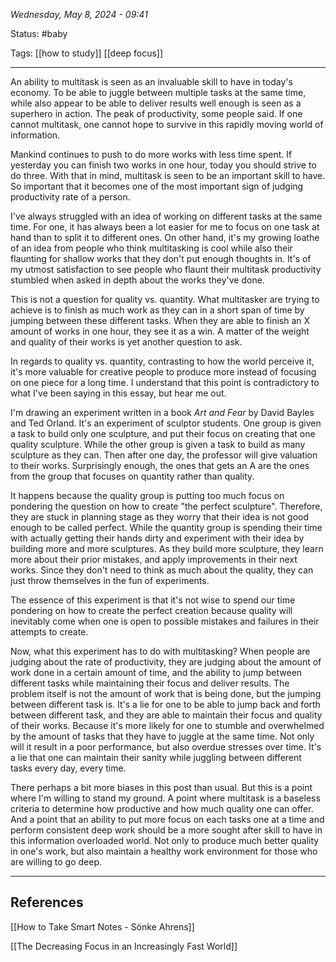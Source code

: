 
*Wednesday, May 8, 2024 - 09:41*

Status: #baby 

Tags: [[how to study]] [[deep focus]]

---

An ability to multitask is seen as an invaluable skill to have in today's economy. To be able to juggle between multiple tasks at the same time, while also appear to be able to deliver results well enough is seen as a superhero in action. The peak of productivity, some people said. If one cannot multitask, one cannot hope to survive in this rapidly moving world of information.

Mankind continues to push to do more works with less time spent. If yesterday you can finish two works in one hour, today you should strive to do three. With that in mind, multitask is seen to be an important skill to have. So important that it becomes one of the most important sign of judging productivity rate of a person.

I've always struggled with an idea of working on different tasks at the same time. For one, it has always been a lot easier for me to focus on one task at hand than to split it to different ones. On other hand, it's my growing loathe of an idea from people who think multitasking is cool while also their flaunting for shallow works that they don't put enough thoughts in. It's of my utmost satisfaction to see people who flaunt their multitask productivity stumbled when asked in depth about the works they've done.

This is not a question for quality vs. quantity. What multitasker are trying to achieve is to finish as much work as they can in a short span of time by jumping between these different tasks. When they are able to finish an X amount of works in one hour, they see it as a win. A matter of the weight and quality of their works is yet another question to ask.

In regards to quality vs. quantity, contrasting to how the world perceive it, it's more valuable for creative people to produce more instead of focusing on one piece for a long time. I understand that this point is contradictory to what I've been saying in this essay, but hear me out.

I'm drawing an experiment written in a book *Art and Fear* by David Bayles and Ted Orland. It's an experiment of sculptor students. One group is given a task to build only one sculpture, and put their focus on creating that one quality sculpture. While the other group is given a task to build as many sculpture as they can. Then after one day, the professor will give valuation to their works. Surprisingly enough, the ones that gets an A are the ones from the group that focuses on quantity rather than quality.

It happens because the quality group is putting too much focus on pondering the question on how to create "the perfect sculpture". Therefore, they are stuck in planning stage as they worry that their idea is not good enough to be called perfect. While the quantity group is spending their time with actually getting their hands dirty and experiment with their idea by building more and more sculptures. As they build more sculpture, they learn more about their prior mistakes, and apply improvements in their next works. Since they don't need to think as much about the quality, they can just throw themselves in the fun of experiments.

The essence of this experiment is that it's not wise to spend our time pondering on how to create the perfect creation because quality will inevitably come when one is open to possible mistakes and failures in their attempts to create.

Now, what this experiment has to do with multitasking? When people are judging about the rate of productivity, they are judging about the amount of work done in a certain amount of time, and the ability to jump between different tasks while maintaining their focus and deliver results. The problem itself is not the amount of work that is being done, but the jumping between different task is. It's a lie for one to be able to jump back and forth between different task, and they are able to maintain their focus and quality of their works. Because it's more likely for one to stumble and overwhelmed by the amount of tasks that they have to juggle at the same time. Not only will it result in a poor performance, but also overdue stresses over time. It's a lie that one can maintain their sanity while juggling between different tasks every day, every time.

There perhaps a bit more biases in this post than usual. But this is a point where I'm willing to stand my ground. A point where multitask is a baseless criteria to determine how productive and how much quality one can offer. And a point that an ability to put more focus on each tasks one at a time and perform consistent deep work should be a more sought after skill to have in this information overloaded world. Not only to produce much better quality in one's work, but also maintain a healthy work environment for those who are willing to go deep.

---
## References

[[How to Take Smart Notes - Sönke Ahrens]]

[[The Decreasing Focus in an Increasingly Fast World]]